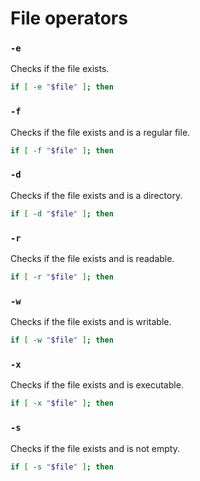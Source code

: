# File operators

### `-e`

Checks if the file exists.

```sh
if [ -e "$file" ]; then
```

### `-f`

Checks if the file exists and is a regular file.

```sh
if [ -f "$file" ]; then
```

### `-d`

Checks if the file exists and is a directory.

```sh
if [ -d "$file" ]; then
```

### `-r`

Checks if the file exists and is readable.

```sh
if [ -r "$file" ]; then
```

### `-w`

Checks if the file exists and is writable.

```sh
if [ -w "$file" ]; then
```

### `-x`

Checks if the file exists and is executable.

```sh
if [ -x "$file" ]; then
```

### `-s`

Checks if the file exists and is not empty.

```sh
if [ -s "$file" ]; then
```
